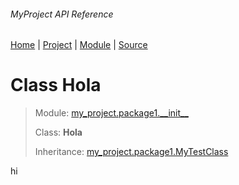 ###### MyProject API Reference
[Home](/docs/api/README.md) | [Project](/README.md) | [Module](/docs/api/modules/my_project/package1/__init__/README.md) | [Source](/src/my_project/package1/__init__.py)

# Class Hola
> Module: [my\_project.package1.\_\_init\_\_](/docs/api/modules/my_project/package1/__init__/README.md)
>
> Class: **Hola**
>
> Inheritance: [my\_project.package1.MyTestClass](/docs/api/modules/my_project/package1/__init__/class-MyTestClass.md)

hi


